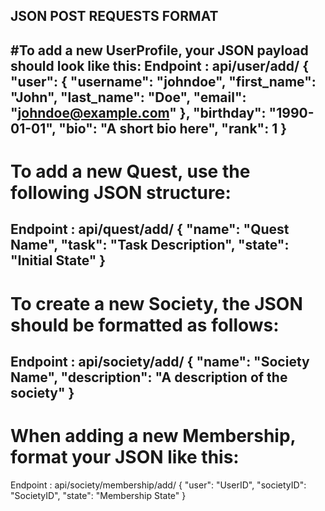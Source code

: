 ## JSON POST REQUESTS FORMAT

#To add a new UserProfile, your JSON payload should look like this:
Endpoint : api/user/add/
{
  "user": {
    "username": "johndoe",
    "first_name": "John",
    "last_name": "Doe",
    "email": "johndoe@example.com"
  },
  "birthday": "1990-01-01",
  "bio": "A short bio here",
  "rank": 1
}
---------------------------------------------------------------------------
# To add a new Quest, use the following JSON structure:
Endpoint : api/quest/add/
{
  "name": "Quest Name",
  "task": "Task Description",
  "state": "Initial State"
}
----------------------------------------------------------------------------
# To create a new Society, the JSON should be formatted as follows:
Endpoint : api/society/add/
{
  "name": "Society Name",
  "description": "A description of the society"
}
----------------------------------------------------------------------------------
# When adding a new Membership, format your JSON like this:
Endpoint : api/society/membership/add/
{
  "user": "UserID",
  "societyID": "SocietyID",
  "state": "Membership State"
}

